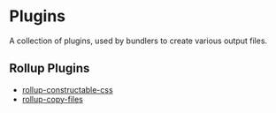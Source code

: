 # Plugins

A collection of plugins, used by bundlers to create various output files.

## Rollup Plugins

-   [rollup-constructable-css](./rollup-constructable-css/README.md)
-   [rollup-copy-files](./rollup-copy-files/README.md)
